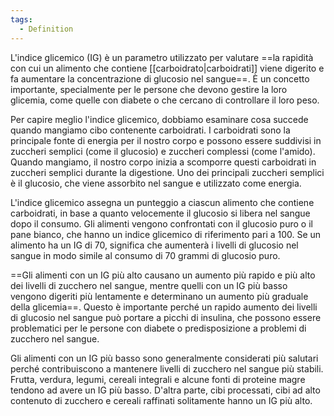 ```yaml
---
tags:
  - Definition
---
```

L'indice glicemico (IG) è un parametro utilizzato per valutare ==la rapidità con cui un alimento che contiene [[carboidrato|carboidrati]] viene digerito e fa aumentare la concentrazione di glucosio nel sangue==.
È un concetto importante, specialmente per le persone che devono gestire la loro glicemia, come quelle con diabete o che cercano di controllare il loro peso.

Per capire meglio l'indice glicemico, dobbiamo esaminare cosa succede quando mangiamo cibo contenente carboidrati. I carboidrati sono la principale fonte di energia per il nostro corpo e possono essere suddivisi in zuccheri semplici (come il glucosio) e zuccheri complessi (come l'amido). Quando mangiamo, il nostro corpo inizia a scomporre questi carboidrati in zuccheri semplici durante la digestione. Uno dei principali zuccheri semplici è il glucosio, che viene assorbito nel sangue e utilizzato come energia.

L'indice glicemico assegna un punteggio a ciascun alimento che contiene carboidrati, in base a quanto velocemente il glucosio si libera nel sangue dopo il consumo. Gli alimenti vengono confrontati con il glucosio puro o il pane bianco, che hanno un indice glicemico di riferimento pari a 100. Se un alimento ha un IG di 70, significa che aumenterà i livelli di glucosio nel sangue in modo simile al consumo di 70 grammi di glucosio puro.

==Gli alimenti con un IG più alto causano un aumento più rapido e più alto dei livelli di zucchero nel sangue, mentre quelli con un IG più basso vengono digeriti più lentamente e determinano un aumento più graduale della glicemia==.
Questo è importante perché un rapido aumento dei livelli di glucosio nel sangue può portare a picchi di insulina, che possono essere problematici per le persone con diabete o predisposizione a problemi di zucchero nel sangue.

Gli alimenti con un IG più basso sono generalmente considerati più salutari perché contribuiscono a mantenere livelli di zucchero nel sangue più stabili. Frutta, verdura, legumi, cereali integrali e alcune fonti di proteine magre tendono ad avere un IG più basso. D'altra parte, cibi processati, cibi ad alto contenuto di zucchero e cereali raffinati solitamente hanno un IG più alto.


